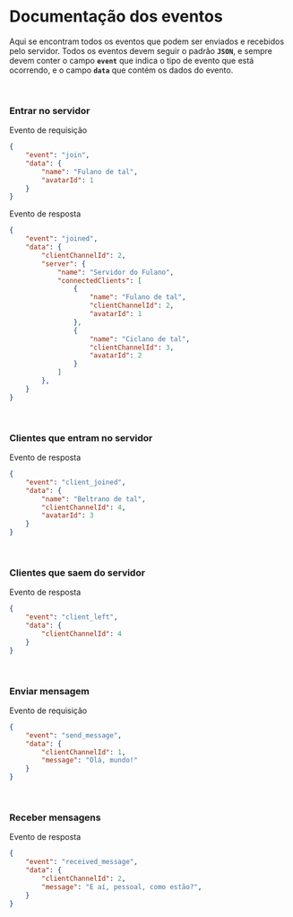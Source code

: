 # Documentação dos eventos

Aqui se encontram todos os eventos que podem ser enviados e recebidos pelo servidor. Todos os eventos devem seguir o padrão **`JSON`**, e sempre devem conter o campo **`event`** que indica o tipo de evento que está ocorrendo, e o campo **`data`** que contém os dados do evento.

</br>

### Entrar no servidor
Evento de requisição
```JSON
{
    "event": "join",
    "data": {
        "name": "Fulano de tal",
        "avatarId": 1
    }
}
```

Evento de resposta
```JSON
{
    "event": "joined",
    "data": {
        "clientChannelId": 2,
        "server": {
            "name": "Servidor do Fulano",
            "connectedClients": [
                {
                    "name": "Fulano de tal",
                    "clientChannelId": 2,
                    "avatarId": 1
                },
                {
                    "name": "Ciclano de tal",
                    "clientChannelId": 3,
                    "avatarId": 2
                }
            ]
        },
    }
}
```

</br>

### Clientes que entram no servidor

Evento de resposta
```JSON
{
    "event": "client_joined",
    "data": {
        "name": "Beltrano de tal",
        "clientChannelId": 4,
        "avatarId": 3
    }
}
```

</br>

### Clientes que saem do servidor

Evento de resposta
```JSON
{
    "event": "client_left",
    "data": {
        "clientChannelId": 4
    }
}
```

</br>

### Enviar mensagem

Evento de requisição
```JSON
{
    "event": "send_message",
    "data": {
        "clientChannelId": 1,
        "message": "Olá, mundo!"
    }
}
```

</br>

### Receber mensagens

Evento de resposta
```JSON
{
    "event": "received_message",
    "data": {
        "clientChannelId": 2,
        "message": "E aí, pessoal, como estão?",
    }
}
```	

### 